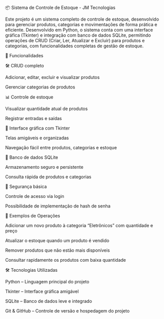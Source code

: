 
📦 Sistema de Controle de Estoque - JM Tecnologias

Este projeto é um sistema completo de controle de estoque, desenvolvido para gerenciar produtos, categorias e movimentações de forma prática e eficiente. Desenvolvido em Python, o sistema conta com uma interface gráfica (Tkinter) e integração com banco de dados SQLite, permitindo operações de CRUD (Criar, Ler, Atualizar e Excluir) para produtos e categorias, com funcionalidades completas de gestão de estoque.

📌 Funcionalidades

🛠 CRUD completo

Adicionar, editar, excluir e visualizar produtos

Gerenciar categorias de produtos

📊 Controle de estoque

Visualizar quantidade atual de produtos

Registrar entradas e saídas

🎨 Interface gráfica com Tkinter

Telas amigáveis e organizadas

Navegação fácil entre produtos, categorias e estoque

💾 Banco de dados SQLite

Armazenamento seguro e persistente

Consulta rápida de produtos e categorias

🔐 Segurança básica

Controle de acesso via login

Possibilidade de implementação de hash de senha

🧠 Exemplos de Operações

Adicionar um novo produto à categoria “Eletrônicos” com quantidade e preço

Atualizar o estoque quando um produto é vendido

Remover produtos que não estão mais disponíveis

Consultar rapidamente os produtos com baixa quantidade

🛠 Tecnologias Utilizadas

Python – Linguagem principal do projeto

Tkinter – Interface gráfica amigável

SQLite – Banco de dados leve e integrado

Git & GitHub – Controle de versão e hospedagem do projeto
